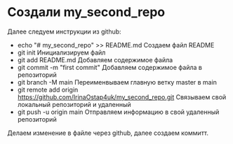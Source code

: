 ﻿# Создали my_second_repo

Далее следуем инструкции из github:

* echo "# my_second_repo" >> README.md 
Создаем файл README
* git init
Инициализируем файл
* git add README.md
Добавляем содержимое файла 
* git commit -m "first commit"
Добавляем содержимое файла в репозиторий
* git branch -M main
Переименвываем главную ветку master в main
* git remote add origin https://github.com/IrinaOstap4uk/my_second_repo.git
Связываем свой локальный репозиторий и удаленный
* git push -u origin main
Отправляем информацию в свой удаленный репозиторий

Делаем изменение в файле через github, далее создаем коммитт.
